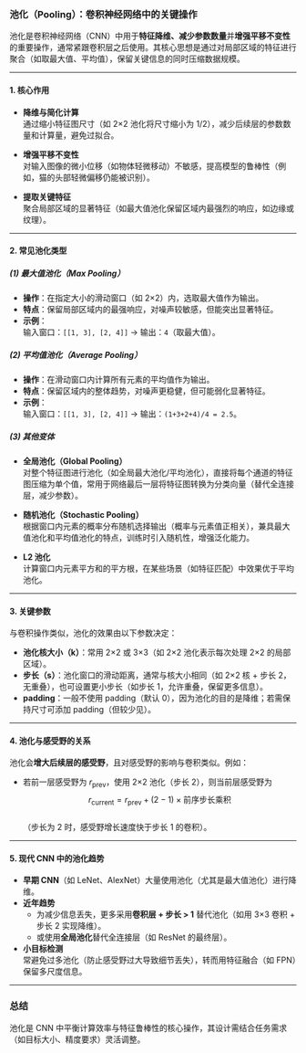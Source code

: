 ### 池化（Pooling）：卷积神经网络中的关键操作

池化是卷积神经网络（CNN）中用于**特征降维、减少参数数量**并**增强平移不变性**的重要操作，通常紧跟卷积层之后使用。其核心思想是通过对局部区域的特征进行聚合（如取最大值、平均值），保留关键信息的同时压缩数据规模。

---

#### 1. 核心作用

- **降维与简化计算**  
  通过缩小特征图尺寸（如 2×2 池化将尺寸缩小为 1/2），减少后续层的参数数量和计算量，避免过拟合。

- **增强平移不变性**  
  对输入图像的微小位移（如物体轻微移动）不敏感，提高模型的鲁棒性（例如，猫的头部轻微偏移仍能被识别）。

- **提取关键特征**  
  聚合局部区域的显著特征（如最大值池化保留区域内最强烈的响应，如边缘或纹理）。

---

#### 2. 常见池化类型

##### (1) 最大值池化（Max Pooling）
- **操作**：在指定大小的滑动窗口（如 2×2）内，选取最大值作为输出。  
- **特点**：保留局部区域内的最强响应，对噪声较敏感，但能突出显著特征。  
- **示例**：  
  输入窗口：`[[1, 3], [2, 4]]` → 输出：`4`（取最大值）。

##### (2) 平均值池化（Average Pooling）
- **操作**：在滑动窗口内计算所有元素的平均值作为输出。  
- **特点**：保留区域内的整体趋势，对噪声更稳健，但可能弱化显著特征。  
- **示例**：  
  输入窗口：`[[1, 3], [2, 4]]` → 输出：`(1+3+2+4)/4 = 2.5`。

##### (3) 其他变体
- **全局池化（Global Pooling）**  
  对整个特征图进行池化（如全局最大池化/平均池化），直接将每个通道的特征图压缩为单个值，常用于网络最后一层将特征图转换为分类向量（替代全连接层，减少参数）。

- **随机池化（Stochastic Pooling）**  
  根据窗口内元素的概率分布随机选择输出（概率与元素值正相关），兼具最大值池化和平均值池化的特点，训练时引入随机性，增强泛化能力。

- **L2 池化**  
  计算窗口内元素平方和的平方根，在某些场景（如特征匹配）中效果优于平均池化。

---

#### 3. 关键参数

与卷积操作类似，池化的效果由以下参数决定：

- **池化核大小（k）**：常用 2×2 或 3×3（如 2×2 池化表示每次处理 2×2 的局部区域）。  
- **步长（s）**：池化窗口的滑动距离，通常与核大小相同（如 2×2 核 + 步长 2，无重叠），也可设置更小步长（如步长 1，允许重叠，保留更多信息）。  
- **padding**：一般不使用 padding（默认 0），因为池化的目的是降维；若需保持尺寸可添加 padding（但较少见）。

---

#### 4. 池化与感受野的关系

池化会**增大后续层的感受野**，且对感受野的影响与卷积类似。例如：

- 若前一层感受野为 $r_{\text{prev}}$，使用 2×2 池化（步长 2），则当前层感受野为  
  $$
  r_{\text{current}} = r_{\text{prev}} + (2-1) \times \text{前序步长乘积}
  $$  
  （步长为 2 时，感受野增长速度快于步长 1 的卷积）。

---

#### 5. 现代 CNN 中的池化趋势

- **早期 CNN**（如 LeNet、AlexNet）大量使用池化（尤其是最大值池化）进行降维。  
- **近年趋势**  
  - 为减少信息丢失，更多采用**卷积层 + 步长 > 1** 替代池化（如用 3×3 卷积 + 步长 2 实现降维）。  
  - 或使用**全局池化**替代全连接层（如 ResNet 的最终层）。  
- **小目标检测**  
  常避免过多池化（防止感受野过大导致细节丢失），转而用特征融合（如 FPN）保留多尺度信息。

---

### 总结
池化是 CNN 中平衡计算效率与特征鲁棒性的核心操作，其设计需结合任务需求（如目标大小、精度要求）灵活调整。